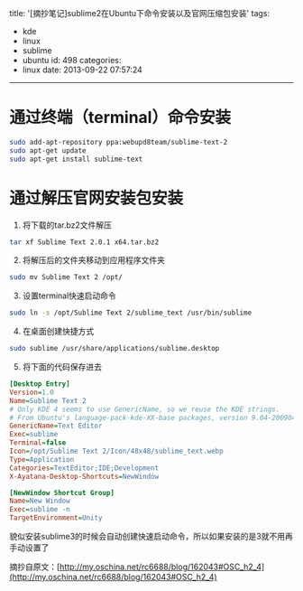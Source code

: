 title: '[摘抄笔记]sublime2在Ubuntu下命令安装以及官网压缩包安装'
tags:
  - kde
  - linux
  - sublime
  - ubuntu
id: 498
categories:
  - linux
date: 2013-09-22 07:57:24
---

# 通过终端（terminal）命令安装
```bash
sudo add-apt-repository ppa:webupd8team/sublime-text-2
sudo apt-get update
sudo apt-get install sublime-text
```

# 通过解压官网安装包安装

1.  将下载的tar.bz2文件解压
  ```bash
  tar xf Sublime Text 2.0.1 x64.tar.bz2
  ```

2.  将解压后的文件夹移动到应用程序文件夹
  ```bash
  sudo mv Sublime Text 2 /opt/
  ```

3.  设置terminal快速启动命令
  ```bash
  sudo ln -s /opt/Sublime Text 2/sublime_text /usr/bin/sublime
  ```

4.  在桌面创建快捷方式
  ```bash
  sudo sublime /usr/share/applications/sublime.desktop
  ```

5.  将下面的代码保存进去
  ```ini
  [Desktop Entry]
  Version=1.0
  Name=Sublime Text 2
  # Only KDE 4 seems to use GenericName, so we reuse the KDE strings.
  # From Ubuntu's language-pack-kde-XX-base packages, version 9.04-20090413.
  GenericName=Text Editor
  Exec=sublime
  Terminal=false
  Icon=/opt/Sublime Text 2/Icon/48x48/sublime_text.webp
  Type=Application
  Categories=TextEditor;IDE;Development
  X-Ayatana-Desktop-Shortcuts=NewWindow
  
  [NewWindow Shortcut Group]
  Name=New Window
  Exec=sublime -n
  TargetEnvironment=Unity
  ```

貌似安装sublime3的时候会自动创建快速启动命令，所以如果安装的是3就不用再手动设置了

摘抄自原文：[http://my.oschina.net/rc6688/blog/162043#OSC_h2_4](http://my.oschina.net/rc6688/blog/162043#OSC_h2_4)
